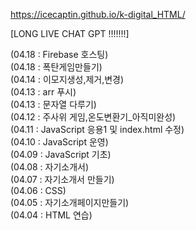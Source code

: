 https://icecaptin.github.io/k-digital_HTML/   

[LONG LIVE CHAT GPT !!!!!!!]   

(04.18 : Firebase 호스팅)   
(04.18 : 폭탄게임만들기)   
(04.14 : 이모지생성,제거,변경)   
(04.13 : arr 푸시)   
(04.13 : 문자열 다루기)   
(04.12 : 주사위 게임,온도변환기_아직미완성)   
(04.11 : JavaScript 응용1 및 index.html 수정)   
(04.10 : JavaScript 운영)   
(04.09 : JavaScript 기초)   
(04.08 : 자기소개서)   
(04.07 : 자기소개서 만들기)   
(04.06 : CSS)   
(04.05 : 자기소개페이지만들기)   
(04.04 : HTML 연습)   

